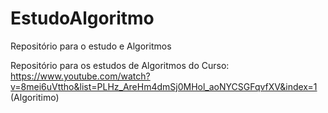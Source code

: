 # EstudoAlgoritmo
Repositório para o estudo e Algoritmos

Repositório para os estudos de Algoritmos do Curso:
https://www.youtube.com/watch?v=8mei6uVttho&list=PLHz_AreHm4dmSj0MHol_aoNYCSGFqvfXV&index=1 (Algoritimo)

